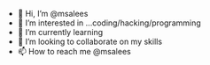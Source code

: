 - 👋 Hi, I’m @msalees
- 👀 I’m interested in ...coding/hacking/programming
- 🌱 I’m currently learning 
- 💞️ I’m looking to collaborate on my skills
- 📫 How to reach me @msalees

<!---
msalees/msalees is a ✨ special ✨ repository because its `README.md` (this file) appears on your GitHub profile.
You can click the Preview link to take a look at your changes.
--->

